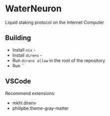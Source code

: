 # WaterNeuron
Liquid staking protocol on the Internet Computer

## Building

* Install `nix` -
* Install `direnv` -
* Run `direnv allow` in the root of the repository
* Run ``

## VSCode

Recommend extensions:
- mkhl.direnv
- philipbe.theme-gray-matter

